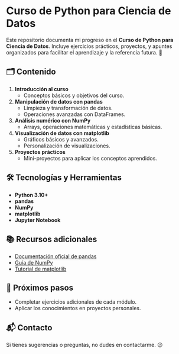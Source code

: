 # Curso de Python para Ciencia de Datos  

Este repositorio documenta mi progreso en el **Curso de Python para Ciencia de Datos**. Incluye ejercicios prácticos, proyectos, y apuntes organizados para facilitar el aprendizaje y la referencia futura. 🚀  

## 🗂️ Contenido  

1. **Introducción al curso**  
   - Conceptos básicos y objetivos del curso.  
2. **Manipulación de datos con pandas**  
   - Limpieza y transformación de datos.  
   - Operaciones avanzadas con DataFrames.  
3. **Análisis numérico con NumPy**  
   - Arrays, operaciones matemáticas y estadísticas básicas.  
4. **Visualización de datos con matplotlib**  
   - Gráficos básicos y avanzados.  
   - Personalización de visualizaciones.  
5. **Proyectos prácticos**  
   - Mini-proyectos para aplicar los conceptos aprendidos.

## 🛠️ Tecnologías y Herramientas  

- **Python 3.10+**  
- **pandas**  
- **NumPy**  
- **matplotlib**  
- **Jupyter Notebook**  

## 📚 Recursos adicionales  
- [Documentación oficial de pandas](https://pandas.pydata.org/docs/)  
- [Guía de NumPy](https://numpy.org/doc/)  
- [Tutorial de matplotlib](https://matplotlib.org/stable/tutorials/index.html)  

## 🚀 Próximos pasos  
- Completar ejercicios adicionales de cada módulo.  
- Aplicar los conocimientos en proyectos personales.  

## 📬 Contacto  
Si tienes sugerencias o preguntas, no dudes en contactarme. 😉  
